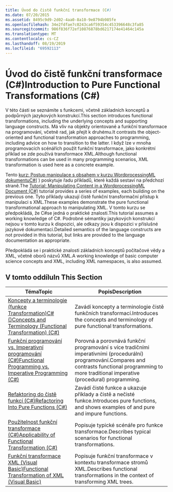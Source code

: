 ```yaml
---
title: Úvod do čistě funkční transformace (C#)
ms.date: 07/20/2015
ms.assetid: 8495c9d9-2d02-4aa0-8a10-9e8794b985fe
ms.openlocfilehash: 34e2fdfae7c0243ca6f59354c453396648c3fa85
ms.sourcegitcommit: 986f836f72ef10876878bd6217174e41464c145a
ms.translationtype: MT
ms.contentlocale: cs-CZ
ms.lasthandoff: 08/19/2019
ms.locfileid: "69592113"
---
```

# <a name="introduction-to-pure-functional-transformations-c"></a><span data-ttu-id="9097a-102">Úvod do čistě funkční transformace (C#)</span><span class="sxs-lookup"><span data-stu-id="9097a-102">Introduction to Pure Functional Transformations (C#)</span></span>
<span data-ttu-id="9097a-103">V této části se seznámíte s funkcemi, včetně základních konceptů a podpůrných jazykových konstrukcí.</span><span class="sxs-lookup"><span data-stu-id="9097a-103">This section introduces functional transformations, including the underlying concepts and supporting language constructs.</span></span> <span data-ttu-id="9097a-104">Má vliv na objekty orientované a funkční transformace na programování, včetně rad, jak přejít k druhému.</span><span class="sxs-lookup"><span data-stu-id="9097a-104">It contrasts the object-oriented and functional transformation approaches to programming, including advice on how to transition to the latter.</span></span> <span data-ttu-id="9097a-105">I když lze v mnoha programovacích scénářích použít funkční transformace, jako konkrétní příklad se zde používá transformace XML.</span><span class="sxs-lookup"><span data-stu-id="9097a-105">Although functional transformations can be used in many programming scenarios, XML transformation is used here as a concrete example.</span></span>  
  
 <span data-ttu-id="9097a-106">Tento [kurz: Postup manipulace s obsahem v kurzu WordprocessingML dokumentuC#(](./shape-of-wordprocessingml-documents.md) ) poskytuje řadu příkladů, které každá sestaví na předchozí straně.</span><span class="sxs-lookup"><span data-stu-id="9097a-106">The [Tutorial: Manipulating Content in a WordprocessingML Document (C#)](./shape-of-wordprocessingml-documents.md) tutorial provides a series of examples, each building on the previous one.</span></span> <span data-ttu-id="9097a-107">Tyto příklady ukazují čistě funkční transformační přístup k manipulaci s XML.</span><span class="sxs-lookup"><span data-stu-id="9097a-107">These examples demonstrate the pure functional transformational approach to manipulating XML.</span></span> <span data-ttu-id="9097a-108">V tomto kurzu se předpokládá, že C#se jedná o praktické znalosti.</span><span class="sxs-lookup"><span data-stu-id="9097a-108">This tutorial assumes a working knowledge of C#.</span></span> <span data-ttu-id="9097a-109">Podrobné sémantiky jazykových konstrukcí nejsou v tomto kurzu k dispozici, ale odkazy jsou k dispozici v příslušné jazykové dokumentaci.</span><span class="sxs-lookup"><span data-stu-id="9097a-109">Detailed semantics of the language constructs are not provided in this tutorial, but links are provided to the language documentation as appropriate.</span></span>  
  
 <span data-ttu-id="9097a-110">Předpokládá se i praktické znalosti základních konceptů počítačové vědy a XML, včetně oborů názvů XML.</span><span class="sxs-lookup"><span data-stu-id="9097a-110">A working knowledge of basic computer science concepts and XML, including XML namespaces, is also assumed.</span></span>  
  
## <a name="in-this-section"></a><span data-ttu-id="9097a-111">V tomto oddílu</span><span class="sxs-lookup"><span data-stu-id="9097a-111">In This Section</span></span>  
  
|<span data-ttu-id="9097a-112">Téma</span><span class="sxs-lookup"><span data-stu-id="9097a-112">Topic</span></span>|<span data-ttu-id="9097a-113">Popis</span><span class="sxs-lookup"><span data-stu-id="9097a-113">Description</span></span>|  
|-----------|-----------------|  
|[<span data-ttu-id="9097a-114">Koncepty a terminologie (funkce Transformation)C#()</span><span class="sxs-lookup"><span data-stu-id="9097a-114">Concepts and Terminology (Functional Transformation) (C#)</span></span>](./concepts-and-terminology-functional-transformation.md)|<span data-ttu-id="9097a-115">Zavádí koncepty a terminologie čistě funkčních transformací.</span><span class="sxs-lookup"><span data-stu-id="9097a-115">Introduces the concepts and terminology of pure functional transformations.</span></span>|  
|[<span data-ttu-id="9097a-116">Funkční programování vs. Imperativní programování (C#)</span><span class="sxs-lookup"><span data-stu-id="9097a-116">Functional Programming vs. Imperative Programming (C#)</span></span>](./functional-programming-vs-imperative-programming.md)|<span data-ttu-id="9097a-117">Porovná a porovnává funkční programování s více tradičními imperativními (procedurální) programování.</span><span class="sxs-lookup"><span data-stu-id="9097a-117">Compares and contrasts functional programming to more traditional imperative (procedural) programming.</span></span>|  
|[<span data-ttu-id="9097a-118">Refaktoring do čistě funkcí (C#)</span><span class="sxs-lookup"><span data-stu-id="9097a-118">Refactoring Into Pure Functions (C#)</span></span>](./refactoring-into-pure-functions.md)|<span data-ttu-id="9097a-119">Zavádí čisté funkce a ukazuje příklady a čistě a nečisté funkce.</span><span class="sxs-lookup"><span data-stu-id="9097a-119">Introduces pure functions, and shows examples of and pure and impure functions.</span></span>|  
|[<span data-ttu-id="9097a-120">Použitelnost funkční transformace (C#)</span><span class="sxs-lookup"><span data-stu-id="9097a-120">Applicability of Functional Transformation (C#)</span></span>](./applicability-of-functional-transformation.md)|<span data-ttu-id="9097a-121">Popisuje typické scénáře pro funkce transformace.</span><span class="sxs-lookup"><span data-stu-id="9097a-121">Describes typical scenarios for functional transformations.</span></span>|  
|[<span data-ttu-id="9097a-122">Funkční transformace XML (Visual Basic)</span><span class="sxs-lookup"><span data-stu-id="9097a-122">Functional Transformation of XML (Visual Basic)</span></span>](../../../../visual-basic/programming-guide/concepts/linq/functional-transformation-of-xml.md)|<span data-ttu-id="9097a-123">Popisuje funkční transformace v kontextu transformace stromů XML.</span><span class="sxs-lookup"><span data-stu-id="9097a-123">Describes functional transformations in the context of transforming XML trees.</span></span>|  
  